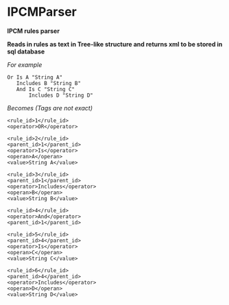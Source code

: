 # IPCMParser
**IPCM rules parser**

**Reads in rules as text in Tree-like structure and returns xml to be stored in sql database**

*For example*
~~~
Or Is A "String A"
   Includes B "String B"
   And Is C "String C"
       Includes D "String D"
~~~
*Becomes (Tags are not exact)*
~~~
<rule_id>1</rule_id>
<operator>OR</operator>

<rule_id>2</rule_id>
<parent_id>1</parent_id>
<operator>Is</operator>
<operan>A</operan>
<value>String A</value>

<rule_id>3</rule_id>
<parent_id>1</parent_id>
<operator>Includes</operator>
<operan>B</operan>
<value>String B</value>

<rule_id>4</rule_id>
<operator>And</operator>
<parent_id>1</parent_id>

<rule_id>5</rule_id>
<parent_id>4</parent_id>
<operator>Is</operator>
<operan>C</operan>
<value>String C</value>

<rule_id>6</rule_id>
<parent_id>4</parent_id>
<operator>Includes</operator>
<operan>D</operan>
<value>String D</value>
~~~

